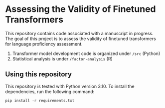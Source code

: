 # Assessing the Validity of Finetuned Transformers

This repository contains code associated with a manuscript in progress. The goal of this project is to assess the validity of finetuned transformers for language proficiency assessment.

1. Transformer model development code is organized under `/src` (Python)
2. Statistical analysis is under `/factor-analysis` (R)

## Using this repository

This repository is tested with Python version 3.10. To install the dependencies, run the following command:

`pip install -r requirements.txt`

